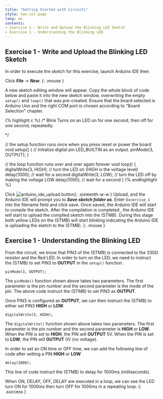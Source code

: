 ```yaml
---
title: "Getting Started with Circuits"
style: two-col-page
lang: en
contents:
- Exercise 1 - Write and Upload the Blinking LED Sketch
- Exercise 1 - Understanding the Blinking LED
---
```


## Exercise 1 - Write and Upload the Blinking LED Sketch

In order to execute the sketch for this exercise, launch Arduino IDE then 

Click ***File*** -> ***New***. 
{: .mouse }

A new sketch editing window will appear. Copy the whole block of code below and paste it into the new sketch window, overwriting the empty `setup()` and `loop()` that was pre-created. Ensure that the board selected is Arduino Uno and the right COM port is chosen according to "Board Selection" chapter.

{% highlight c  %}
/*
Blink
Turns on an LED on for one second, then off for one second, repeatedly.

*/

// the setup function runs once when you press reset or power the board
void setup() {
    // initialize digital pin LED_BUILTIN as an output.
    pinMode(3, OUTPUT);
}

// the loop function runs over and over again forever
void loop() {
    digitalWrite(3, HIGH);  // turn the LED on (HIGH is the voltage level)
    delay(1000);            // wait for a second
    digitalWrite(3, LOW);   // turn the LED off by making the voltage LOW
    delay(1000);            // wait for a second
}
{% endhighlight %}


Click ![arduino_ide_upload button](img/arduino_ide_upload_icon.svg){: .sixteenth-w-w } Upload, and the Arduino IDE will prompt you to ***Save sketch folder as***. Enter `Excercise_1` into the filename field and click save. Once saved, the Arduino IDE will start to compile the sketch. After the compilation is completed , the Arduino IDE will start to upload the compiled sketch into the (STMB). During this stage both yellow LEDs on the (STMB) will start blinking indicating the Arduino IDE is uploading the sketch to the (STMB).
{: .mouse }

## Exercise 1 - Understanding the Blinking LED

From the circuit, we know that PIN3 of the (STMB) is connected to the 330Ω resistor and the Red LED. In order to turn on the LED, we need to instruct the (STMB) to set PIN3 to **OUTPUT** in the `setup()` function.

`pinMode(3, OUTPUT);`

The `pinMode()` function shown above takes two parameters. The first parameter is the pin number and the second parameter is the mode of the pin. The above code instruct the (STMB) to set PIN3 as **OUTPUT**.

Once PIN3 is configured as **OUTPUT**, we can then instruct the (STMB) to either set PIN3 **HIGH** or **LOW**. 

`digitalWrite(3, HIGH);`

The `digitalWrite()` function shown above takes two parameters. The first parameter is the pin number and the second parameter is **HIGH** or **LOW**. When the PIN is set to **HIGH**, the PIN will **OUTPUT** 5V. When the PIN is set to **LOW**, the PIN will **OUTPUT** 0V (no voltage).

In order to set an ON time or OFF time, we can add the following line of code after setting a PIN **HIGH** or **LOW**

`delay(1000);`

This line of code instruct the (STMB) to delay for 1000ms (milliseconds).

When ON, DELAY, OFF, DELAY are executed in a loop, we can see the LED turn ON for 1000ms then turn OFF for 1000ms in a repeating loop.
{: .success }










